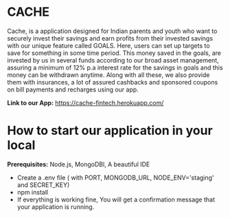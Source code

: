 # CACHE

Cache, is a application designed for Indian parents and youth who want to securely invest their savings and earn profits from their invested savings with our unique feature called GOALS. Here, users can set up targets to save for something in some time period. This money saved in the goals, are invested by us in several funds according to our broad asset management, assuring a minimum of 12% p.a interest rate for the savings in goals and this money can be withdrawn anytime. Along with all these, we also provide them with insurances, a lot of assured cashbacks and sponsored coupons on bill payments and recharges using our app. 

**Link to our App:** https://cache-fintech.herokuapp.com/

# How to start our application in your local

**Prerequisites:** Node.js, MongoDBl, A beautiful IDE

* Create a .env file ( with PORT, MONGODB_URL, NODE_ENV='staging' and SECRET_KEY)
* npm install
* If everything is working fine, You will get a confirmation message that your application is running.

